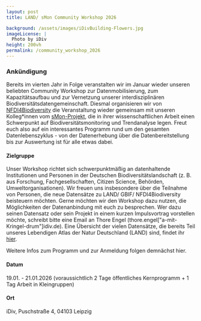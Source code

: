 ```yaml
---
layout: post 
title: LAND/ sMon Community Workshop 2026

background: /assets/images/iDivBuilding-Flowers.jpg
imageLicense: |
  Photo by iDiv
height: 200vh
permalink: /community_workshop_2026
---
```


### Ankündigung

Bereits im vierten Jahr in Folge veranstalten wir im Januar wieder unseren beliebten Community Workshop zur Datenmobilisierung, zum Kapazitätsaufbau und zur Vernetzung unserer interdisziplinären Biodiversitätsdatengemeinschaft. Diesmal organisieren wir von [NFDI4Biodiversity](https://www.nfdi4biodiversity.org/de/) die Veranstaltung wieder gemeinsam mit unseren Kolleg\*innen vom [sMon-Projekt](#0), die in ihrer wissenschaftlichen Arbeit einen Schwerpunkt auf Biodiversitätsmonitoring und Trendanalyse legen. Freut euch also auf ein interessantes Programm rund um den gesamten Datenlebenszyklus - von der Datenerhebung über die Datenbereitstellung bis zur Auswertung ist für alle etwas dabei.

#### Zielgruppe

Unser Workshop richtet sich schwerpunktmäßig an datenhaltende Institutionen und Personen in der Deutschen Biodiversitätslandschaft (z. B. aus Forschung, Fachgesellschaften, Citizen Science, Behörden, Umweltorganisationen). Wir freuen uns insbesondere über die Teilnahme von Personen, die neue Datensätze zu LAND/ GBIF/ NFDI4Biodiversity beisteuern möchten. Gerne möchten wir den Workshop dazu nutzen, die Möglichkeiten der Datenanbindung mit euch zu besprechen. Wer dazu seinen Datensatz oder sein Projekt in einem kurzen Impulsvortrag vorstellen möchte, schreibt bitte eine Email an Thore Engel (thore.engel["a-mit-Kringel-drum"]idiv.de). Eine Übersicht der vielen Datensätze, die bereits Teil unseres Lebendigen Atlas der Natur Deutschland (LAND) sind, findet ihr [hier](https://land.gbif.de/occurrence/search/?view=datasets).

Weitere Infos zum Programm und zur Anmeldung folgen demnächst hier.

#### Datum

19.01. - 21.01.2026 (voraussichtlich 2 Tage öffentliches Kernprogramm + 1 Tag Arbeit in Kleingruppen)

#### Ort

iDiv, Puschstraße 4, 04103 Leipzig
